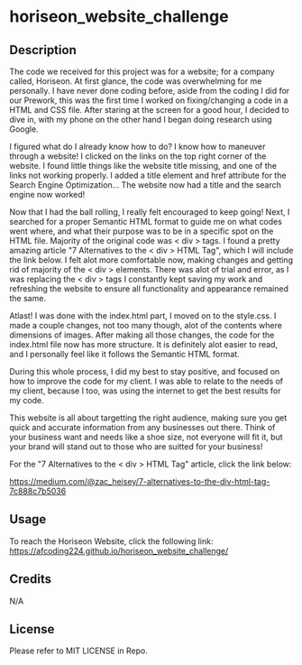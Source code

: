 # horiseon_website_challenge

## Description

The code we received for this project was for a website; for a company called, Horiseon. At first glance, the code was overwhelming for me personally. I have never done coding before, aside from the coding I did for our Prework, this was the first time I worked on fixing/changing a code in a HTML and CSS file. After staring at the screen for a good hour, I decided to dive in, with my phone on the other hand I began doing research using Google. 

I figured what do I already know how to do? I know how to maneuver through a website! I clicked on the links on the top right corner of the website. I found little things like the website title missing, and one of the links not working properly. I added a title element and href attribute for the Search Engine Optimization... The website now had a title and the search engine now worked! 

Now that I had the ball rolling, I really felt encouraged to keep going! Next, I searched for a proper Semantic HTML format to guide me on what codes went where, and what their purpose was to be in a specific spot on the HTML file. Majority of the original code was < div > tags. I found a pretty amazing article "7 Alternatives to the < div > HTML Tag", which I will include the link below. I felt alot more comfortable now, making changes and getting rid of majority of the < div > elements. There was alot of trial and error, as I was replacing the < div > tags I constantly kept saving my work and refreshing the website to ensure all functionality and appearance remained the same.

Atlast! I was done with the index.html part, I moved on to the style.css. I made a couple changes, not too many though, alot of the contents where dimensions of images. After making all those changes, the code for the index.html file now has more structure. It is definitely alot easier to read, and I personally feel like it follows the Semantic HTML format.  

During this whole process, I did my best to stay positive, and focused on how to improve the code for my client. I was able to relate to the needs of my client, because I too, was using the internet to get the best results for my code.

This website is all about targetting the right audience, making sure you get quick and accurate information from any businesses out there. Think of your business want and needs like a shoe size, not everyone will fit it, but your brand will stand out to those who are suitted for your business!

For the "7 Alternatives to the < div > HTML Tag" article, click the link below:

https://medium.com/@zac_heisey/7-alternatives-to-the-div-html-tag-7c888c7b5036 


## Usage

To reach the Horiseon Website, click the following link:
https://afcoding224.github.io/horiseon_website_challenge/

## Credits

N/A

## License
Please refer to MIT LICENSE in Repo.